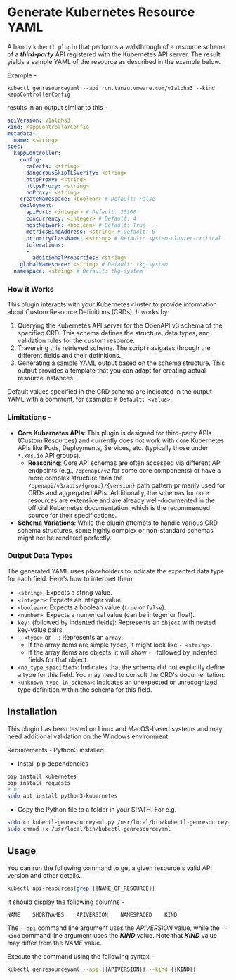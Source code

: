 # Generate Kubernetes Resource YAML 

A handy `kubectl plugin` that performs a walkthrough of a resource schema of a ***third-party*** API registered with the Kubernetes API server. The result yields a sample YAML of the resource as described in the example below.  

Example - 

```shell
kubectl genresourceyaml --api run.tanzu.vmware.com/v1alpha3 --kind kappControllerConfig 
```

results in an output similar to this - 

```yaml
apiVersion: v1alpha3
kind: KappControllerConfig
metadata:
  name: <string>
spec:
  kappController:
    config:
      caCerts: <string>
      dangerousSkipTLSVerify: <string>
      httpProxy: <string>
      httpsProxy: <string>
      noProxy: <string>
    createNamespace: <boolean> # Default: False
    deployment:
      apiPort: <integer> # Default: 10100
      concurrency: <integer> # Default: 4
      hostNetwork: <boolean> # Default: True
      metricsBindAddress: <string> # Default: 0
      priorityClassName: <string> # Default: system-cluster-critical
      tolerations:
      -
        additionalProperties: <string>
    globalNamespace: <string> # Default: tkg-system
  namespace: <string> # Default: tkg-system
```

### How it Works

This plugin interacts with your Kubernetes cluster to provide information about Custom Resource Definitions (CRDs). It works by:
1. Querying the Kubernetes API server for the OpenAPI v3 schema of the specified CRD. This schema defines the structure, data types, and validation rules for the custom resource.
2. Traversing this retrieved schema. The script navigates through the different fields and their definitions.
3. Generating a sample YAML output based on the schema structure. This output provides a template that you can adapt for creating actual resource instances.

Default values specified in the CRD schema are indicated in the output YAML with a comment, for example: `# Default: <value>`.

### Limitations - 

- **Core Kubernetes APIs**: This plugin is designed for third-party APIs (Custom Resources) and currently does not work with core Kubernetes APIs like Pods, Deployments, Services, etc. (typically those under `*.k8s.io` API groups).
    - **Reasoning**: Core API schemas are often accessed via different API endpoints (e.g., `/openapi/v2` for some core components) or have a more complex structure than the `/openapi/v3/apis/{group}/{version}` path pattern primarily used for CRDs and aggregated APIs. Additionally, the schemas for core resources are extensive and are already well-documented in the official Kubernetes documentation, which is the recommended source for their specifications.
- **Schema Variations**: While the plugin attempts to handle various CRD schema structures, some highly complex or non-standard schemas might not be rendered perfectly.

### Output Data Types

The generated YAML uses placeholders to indicate the expected data type for each field. Here's how to interpret them:

- `<string>`: Expects a string value.
- `<integer>`: Expects an integer value.
- `<boolean>`: Expects a boolean value (`true` or `false`).
- `<number>`: Expects a numerical value (can be integer or float).
- `key:` (followed by indented fields): Represents an `object` with nested key-value pairs.
- `- <type>` or `- `: Represents an `array`.
    - If the array items are simple types, it might look like `- <string>`.
    - If the array items are objects, it will show `- ` followed by indented fields for that object.
- `<no_type_specified>`: Indicates that the schema did not explicitly define a type for this field. You may need to consult the CRD's documentation.
- `<unknown_type_in_schema>`: Indicates an unexpected or unrecognized type definition within the schema for this field.

## Installation

This plugin has been tested on Linux and MacOS-based systems and may need additional validation on the Windows environment. 

Requirements - Python3 installed. 

* Install pip dependencies 
```bash
pip install kubernetes
pip install requests
# or
sudo apt install python3-kubernetes
```

* Copy the Python file to a folder in your $PATH. For e.g.
```bash
sudo cp kubectl-genresourceyaml.py /usr/local/bin/kubectl-genresourceyaml
sudo chmod +x /usr/local/bin/kubectl-genresourceyaml
```

## Usage

You can run the following command to get a given resource's valid API version and other details.

```bash
kubectl api-resources|grep {{NAME_OF_RESOURCE}}
```
It should display the following columns -

```
NAME    SHORTNAMES    APIVERSION    NAMESPACED    KIND
```

 The `--api` command line argument uses the *APIVERSION* value, while the `--kind` command line argument uses the ***KIND*** value. Note that ***KIND*** value may differ from the *NAME* value. 

Execute the command using the following syntax - 

```bash
kubectl genresourceyaml --api {{APIVERSION}} --kind {{KIND}}
```
